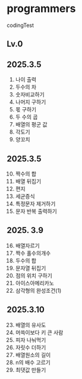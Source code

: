# programmers
codingTest

## Lv.0
## 2025.3.5
 1. 나이 출력
2. 두수의 차
3. 숫자비교하기
4. 나머지 구하기
5. 몫 구하기
6. 두 수의 곱
7. 배열의 평군 값
8. 각도기
9. 양꼬치
## 2025.3.5
10. 짝수의 합
11. 배열 뒤집기
12. 편지
13. 세균증식
14. 특정문자 제거하기
15. 문자 반복 출력하기
## 2025. 3.9
16. 배열자르기
17. 짝수 홀수의개수
18. 두수의 합
19. 문자열 뒤집기
20. 점의 위치 구하기
21. 아이스아메리카노
22. 삼각형의 완성조건(1)

## 2025.3.10

23. 배열의 유사도
24. 머쓱이보다 키 큰 사람
25. 피자 나눠먹기
26. 자릿수 더하기
27. 배열원소의 길이
28. n의 배수 고르기
29. 최댓값 만들기